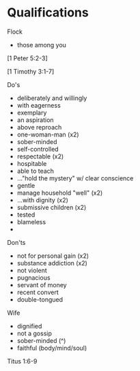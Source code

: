 # Qualifications


Flock
- those among you

[1 Peter 5:2-3]

[1 Timothy 3:1-7]

Do's
+ deliberately and willingly
+ with eagerness
+ exemplary
+ an aspiration
+ above reproach
+ one-woman-man (x2)
+ sober-minded
+ self-controlled
+ respectable (x2)
+ hospitable
+ able to teach
+ ..."hold the mystery" w/ clear conscience
+ gentle
+ manage household "well" (x2)
+ ...with dignity (x2)
+ submissive children (x2)
+ tested
+ blameless
+ 

Don'ts
- not for personal gain (x2)
- substance addiction (x2)
- not violent
- pugnacious
- servant of money
- recent convert
- double-tongued

Wife
- dignified
- not a gossip
- sober-minded (^)
- faithful (body/mind/soul)

Titus 1:6-9
